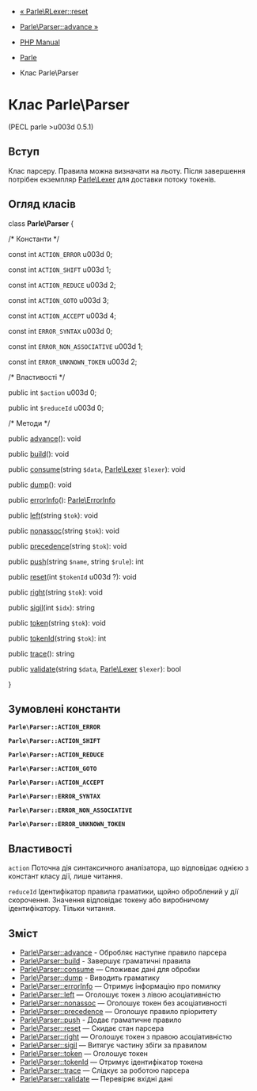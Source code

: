 - [« Parle\RLexer::reset](parle-rlexer.reset.md)
- [Parle\Parser::advance »](parle-parser.advance.md)

- [PHP Manual](index.md)
- [Parle](book.parle.md)
- Клас Parle\Parser

# Клас Parle\Parser

(PECL parle \>u003d 0.5.1)

## Вступ

Клас парсеру. Правила можна визначати на льоту. Після завершення
потрібен екземпляр [Parle\Lexer](class.parle-lexer.md) для доставки
потоку токенів.

## Огляд класів

class **Parle\Parser** {

/\* Константи \*/

const int `ACTION_ERROR` u003d 0;

const int `ACTION_SHIFT` u003d 1;

const int `ACTION_REDUCE` u003d 2;

const int `ACTION_GOTO` u003d 3;

const int `ACTION_ACCEPT` u003d 4;

const int `ERROR_SYNTAX` u003d 0;

const int `ERROR_NON_ASSOCIATIVE` u003d 1;

const int `ERROR_UNKNOWN_TOKEN` u003d 2;

/\* Властивості \*/

public int `$action` u003d 0;

public int `$reduceId` u003d 0;

/\* Методи \*/

public [advance](parle-parser.advance.md)(): void

public [build](parle-parser.build.md)(): void

public [consume](parle-parser.consume.md)(string `$data`,
[Parle\Lexer](class.parle-lexer.md) `$lexer`): void

public [dump](parle-parser.dump.md)(): void

public [errorInfo](parle-parser.errorinfo.md)():
[Parle\ErrorInfo](class.parle-errorinfo.md)

public [left](parle-parser.left.md)(string `$tok`): void

public [nonassoc](parle-parser.nonassoc.md)(string `$tok`): void

public [precedence](parle-parser.precedence.md)(string `$tok`): void

public [push](parle-parser.push.md)(string `$name`, string `$rule`):
int

public [reset](parle-parser.reset.md)(int `$tokenId` u003d ?): void

public [right](parle-parser.right.md)(string `$tok`): void

public [sigil](parle-parser.sigil.md)(int `$idx`): string

public [token](parle-parser.token.md)(string `$tok`): void

public [tokenId](parle-parser.tokenid.md)(string `$tok`): int

public [trace](parle-parser.trace.md)(): string

public [validate](parle-parser.validate.md)(string `$data`,
[Parle\Lexer](class.parle-lexer.md) `$lexer`): bool

}

## Зумовлені константи

**`Parle\Parser::ACTION_ERROR`**

**`Parle\Parser::ACTION_SHIFT`**

**`Parle\Parser::ACTION_REDUCE`**

**`Parle\Parser::ACTION_GOTO`**

**`Parle\Parser::ACTION_ACCEPT`**

**`Parle\Parser::ERROR_SYNTAX`**

**`Parle\Parser::ERROR_NON_ASSOCIATIVE`**

**`Parle\Parser::ERROR_UNKNOWN_TOKEN`**

## Властивості

`action`
Поточна дія синтаксичного аналізатора, що відповідає
однією з констант класу дії, лише читання.

`reduceId`
Ідентифікатор правила граматики, щойно оброблений у дії
скорочення. Значення відповідає токену або виробничому
ідентифікатору. Тільки читання.

## Зміст

- [Parle\Parser::advance](parle-parser.advance.md) - Обробляє
наступне правило парсера
- [Parle\Parser::build](parle-parser.build.md) - Завершує
граматичні правила
- [Parle\Parser::consume](parle-parser.consume.md) — Споживає
дані для обробки
- [Parle\Parser::dump](parle-parser.dump.md) - Виводить граматику
- [Parle\Parser::errorInfo](parle-parser.errorinfo.md) — Отримує
інформацію про помилку
- [Parle\Parser::left](parle-parser.left.md) — Оголошує токен з
лівою асоціативністю
- [Parle\Parser::nonassoc](parle-parser.nonassoc.md) — Оголошує
токен без асоціативності
- [Parle\Parser::precedence](parle-parser.precedence.md) — Оголошує
правило пріоритету
- [Parle\Parser::push](parle-parser.push.md) - Додає
граматичне правило
- [Parle\Parser::reset](parle-parser.reset.md) — Скидає
стан парсера
- [Parle\Parser::right](parle-parser.right.md) — Оголошує токен з
правою асоціативністю
- [Parle\Parser::sigil](parle-parser.sigil.md) — Витягує частину
збіги за правилом
- [Parle\Parser::token](parle-parser.token.md) — Оголошує токен
- [Parle\Parser::tokenId](parle-parser.tokenid.md) — Отримує
ідентифікатор токена
- [Parle\Parser::trace](parle-parser.trace.md) — Слідкує за роботою
парсера
- [Parle\Parser::validate](parle-parser.validate.md) — Перевіряє
вхідні дані
